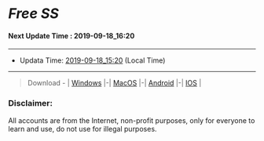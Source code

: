 
# *Free SS*

#### Next Update Time : 2019-09-18_16:20

---
* Updata Time: [2019-09-18_15:20](https://github.com/Geek-007/free-SS/blob/master/2019-09-18_15:20_FreeSS.txt) (Local Time)
---

> Download - | [Windows](https://github.com/shadowsocks/shadowsocks-windows/releases) |-| [MacOS](https://github.com/shadowsocks/shadowsocks-iOS/releases) |-| [Android](https://github.com/shadowsocks/shadowsocks-android/releases) |-| [IOS](https://itunes.apple.com/us/) |

### Disclaimer:
All accounts are from the Internet, non-profit purposes, only for everyone to learn and use, do not use for illegal purposes.
<br>
